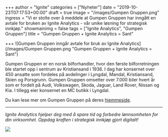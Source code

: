 +++
author = "Ignite"
categories = ["Nyheter"]
date = "2019-10-23T07:17:53+00:00"
draft = true
image = "/images/Gumpen Gruppen.png"
ingress = "Vi er stolte over å meddele at Gumpen Gruppen har inngått en avtale for bruken av Ignite Analytics - vår unike løsning for strategisk innkjøp."
showmainimg = false
tags = ["Ignite Analytics", "Gumpen Gruppen"]
title = "Gumpen Gruppen + Ignite Analytics = Sant"

+++
![Gumpen Gruppen inngår avtale for bruk av Ignite Analytics](/images/Gumpen Gruppen.png "Gumpen Gruppen + Ignite Analytics = Sant")

Gumpen Gruppen er en norsk bilforhandler, hvor den første bilforretningen ble startet opp i sentrum av Kristiansand i 1936. I dag har konsernet over 450 ansatte som fordeles på avdelinger i Lyngdal, Mandal, Kristiansand, Skien og Porsgrunn. Gumpen Gruppen omsetter over 7.000 biler hvert år som er fordelt på Audi, Volkswagen, Skoda, Jaguar, Land Rover, Nissan og Kia. I tillegg eier konsernet en MC butikk i Lyngdal.

Du kan lese mer om Gumpen Gruppen på deres [hjemmeside](https://www.gumpen.no/ "Gumpen Gruppen").

***

_Ignite Analytics hjelper deg med å spare tid og forbedre lønnsomheten for din virksomhet. Oppdag kraften i strategisk innkjøp gjort digitalt!_

[![](https://www.ignite.no/images/Pr%C3%B8v%20Ignite%20Analytics%20-%201200%20x100.png)](https://www.ignite.no/ignite-analytics/demo/ "Prøv Ignite Analytics")